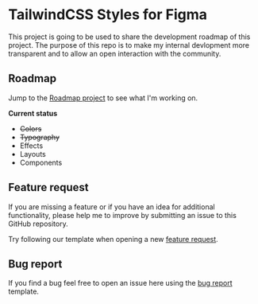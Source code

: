 
# TailwindCSS Styles for Figma

This project is going to be used to share the development roadmap of this project.
The purpose of this repo is to make my internal devlopment more transparent and to allow an open interaction with the community.

## Roadmap
Jump to the [Roadmap project](https://github.com/aleksandarbasara/tailwindcss-figma/projects/1) to see what I'm working on. 

**Current status**

 - ~~Colors~~
 - ~~Typography~~
 - Effects
 - Layouts
 - Components

## Feature request
If you are missing a feature or if you have an idea for additional functionality, please help me to improve by submitting an issue to this GitHub repository.

Try following our template when opening a new  [feature request](https://github.com/aleksandarbasara/tailwindcss-figma/issues/new?assignees=&labels=&template=feature_request.md&title=).

## Bug report

If you find a bug feel free to open an issue here using the  [bug report](https://github.com/aleksandarbasara/tailwindcss-figma/issues/new?assignees=&labels=type%3A+bug&template=bug_report.md&title=)  template.

